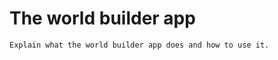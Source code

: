 The world builder app
=====================

```{todo}
Explain what the world builder app does and how to use it.
```